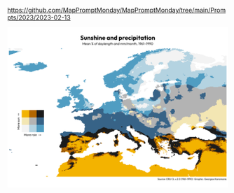 https://github.com/MapPromptMonday/MapPromptMonday/tree/main/Prompts/2023/2023-02-13

![](plots/bivariate.png)
